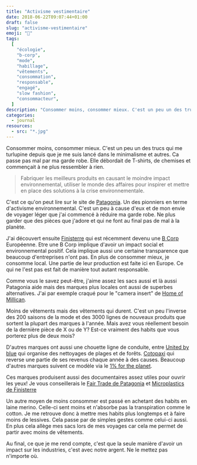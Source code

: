 ```yaml
---
title: "Activisme vestimentaire"
date: 2018-06-22T09:07:44+01:00
draft: false
slug: "activisme-vestimentaire"
emoji: "👕"
tags:
  [
    "écologie",
    "b-corp",
    "mode",
    "habillage",
    "vêtements",
    "consommation",
    "responsable",
    "engagé",
    "slow fashion",
    "consommacteur",
  ]
description: "Consommer moins, consommer mieux. C'est un peu un des trucs qui me turlupine depuis que je me suis lancé dans le minimalisme et autres. Ca passe pas mal par ma garde robe. Elle débordait de T-shirts, de chemises et commençait à ne plus ressembler à rien."
categories:
  - journal
resources:
  - src: "*.jpg"
---
```


Consommer moins, consommer mieux. C'est un peu un des trucs qui me turlupine depuis que je me suis lancé dans le minimalisme et autres. Ca passe pas mal par ma garde robe. Elle débordait de T-shirts, de chemises et commençait à ne plus ressembler à rien.

> Fabriquer les meilleurs produits en causant le moindre impact environnemental, utiliser le monde des affaires pour inspirer et mettre en place des solutions à la crise environnementale.

C'est ce qu'on peut lire sur le site de [Patagonia](https://eu.patagonia.com/). Un des pionniers en terme d'activisme environnemental. C'est un peu à cause d'eux et de mon envie de voyager léger que j'ai commencé à réduire ma garde robe. Ne plus garder que des pièces que j'adore et qui ne font au final pas de mal à la planète.

J'ai découvert ensuite [Finisterre](https://finisterre.com) qui est récemment devenu une [B Corp](https://www.bcorporation.net) Européenne. Etre une B Corp implique d'avoir un impact social et environnemental positif. Cela implique aussi une certaine transparence que beaucoup d'entreprises n'ont pas.
En plus de consommer mieux, je consomme local. Une partie de leur production est faite ici en Europe. Ce qui ne l'est pas est fait de manière tout autant responsable.

Comme vous le savez peut-être, j'aime assez les sacs aussi et là aussi Patagonia aide mais des marques plus locales ont aussi de superbes alternatives. J'ai par exemple craqué pour le "camera insert" de [Home of Millican](https://www.homeofmillican.com).

Moins de vêtements mais des vêtements qui durent. C'est un peu l'inverse des 200 saisons de la mode et des 3000 lignes de nouveaux produits que sortent la plupart des marques à l'année. Mais avez vous réellement besoin de la dernière pièce de X ou de Y? Est-ce vraiment des habits que vous porterez plus de deux mois?

D'autres marques ont aussi une chouette ligne de conduite, entre [United by blue](https://unitedbyblue.com) qui organise des nettoyages de plages et de forêts. [Cotopaxi](https://cotopaxi.com) qui reverse une partie de ses revenus chaque année à des causes. Beaucoup d'autres marques suivent ce modèle via le [1% for the planet](https://www.onepercentfortheplanet.org).

Ces marques produisent aussi des documentaires assez utiles pour ouvrir les yeux! Je vous conseillerais le [Fair Trade de Patagonia](https://www.youtube.com/watch?v=Q1gIKo0kti4) et [Microplastics de Finisterre](https://finisterre.com/pages/microplastics)

Un autre moyen de moins consommer est passé en achetant des habits en laine merino. Celle-ci sent moins et n'absorbe pas la transpiration comme le cotton. Je me retrouve donc à mettre mes habits plus longtemps et à faire moins de lessives. Cela passe par de simples gestes comme celui-ci aussi. En plus cela allège mes sacs lors de mes voyages car cela me permet de partir avec moins de vêtements.

Au final, ce que je me rend compte, c'est que la seule manière d'avoir un impact sur les industries, c'est avec notre argent. Ne le mettez pas n'importe où.
